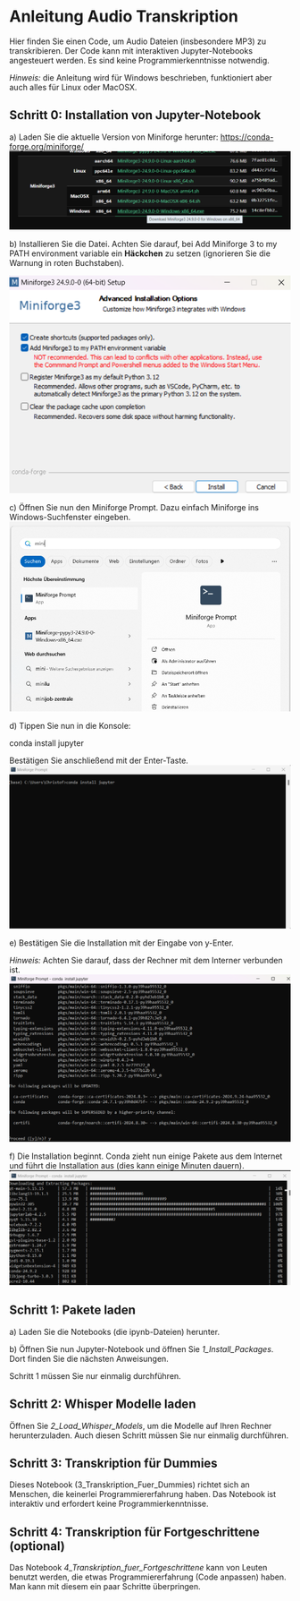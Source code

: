 # Anleitung Audio Transkription

Hier finden Sie einen Code, um Audio Dateien (insbesondere MP3) zu transkribieren. Der Code kann mit interaktiven Jupyter-Notebooks angesteuert werden. Es sind keine Programmierkenntnisse notwendig.

*Hinweis:* die Anleitung wird für Windows beschrieben, funktioniert aber auch alles für Linux oder MacOSX.

## Schritt 0: Installation von Jupyter-Notebook

a) Laden Sie die aktuelle Version von Miniforge herunter: https://conda-forge.org/miniforge/
![](https://github.com/christofschroth/Audio-Transkription/blob/main/Images/Miniforge-1-Download.png)


b) Installieren Sie die Datei. Achten Sie darauf, bei Add Miniforge 3 to my PATH environment variable ein **Häckchen** zu setzen (ignorieren Sie die Warnung in roten Buchstaben).

![](https://github.com/christofschroth/Audio-Transkription/blob/main/Images/Miniforge-2-Hinweis-Path.png)


c) Öffnen Sie nun den Miniforge Prompt. Dazu einfach Miniforge ins Windows-Suchfenster eingeben.
![](https://github.com/christofschroth/Audio-Transkription/blob/main/Images/Miniforge-3-StartConsole.png)


d) Tippen Sie nun in die Konsole: 

conda install jupyter

Bestätigen Sie anschließend mit der Enter-Taste.
![](https://github.com/christofschroth/Audio-Transkription/blob/main/Images/Miniforge-4-CondaInstall.png)


e) Bestätigen Sie die Installation mit der Eingabe von y-Enter.

*Hinweis:* Achten Sie darauf, dass der Rechner mit dem Interner verbunden ist.
![](https://github.com/christofschroth/Audio-Transkription/blob/main/Images/Miniforge-5-Install_y.png)


f) Die Installation beginnt. Conda zieht nun einige Pakete aus dem Internet und führt die Installation aus (dies kann einige Minuten dauern).
![](https://github.com/christofschroth/Audio-Transkription/blob/main/Images/Miniforge-Install-6-Pakete.png)

## Schritt 1: Pakete laden

a) Laden Sie die Notebooks (die ipynb-Dateien) herunter.

b) Öffnen Sie nun Jupyter-Notebook und öffnen Sie *1_Install_Packages*. Dort finden Sie die nächsten Anweisungen.

Schritt 1 müssen Sie nur einmalig durchführen.

## Schritt 2: Whisper Modelle laden

Öffnen Sie *2_Load_Whisper_Models*, um die Modelle auf Ihren Rechner herunterzuladen. Auch diesen Schritt müssen Sie nur einmalig durchführen.

## Schritt 3: Transkription für Dummies

Dieses Notebook (3_Transkription_Fuer_Dummies) richtet sich an Menschen, die keinerlei Programmiererfahrung haben. Das Notebook ist interaktiv und erfordert keine Programmierkenntnisse.

## Schritt 4: Transkription für Fortgeschrittene (optional)

Das Notebook *4_Transkription_fuer_Fortgeschrittene* kann von Leuten benutzt werden, die etwas Programmiererfahrung (Code anpassen) haben. Man kann mit diesem ein paar Schritte überpringen.
